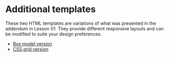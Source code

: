 # Additional templates
These two HTML templates are variations of what was presented in the addendum in Lesson 01. They provide different responsive layouts and can be modified to suite your design preferences.

* [Box model version](box-model-example.html)
* [CSS grid version](css-grid-example.html)